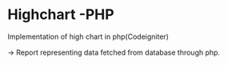 # Highchart -PHP
Implementation of high chart in php(Codeigniter)

-> Report representing data fetched from database through php.

